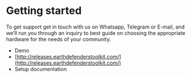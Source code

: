 # Getting started



To get support get in touch with us on Whatsapp, Telegram or E-mail, and we’ll run you through an inquiry to best guide on choosing the appropriate hardware for the needs of your community.

* Demo
* [http://releases.earthdefenderstoolkit.com/](http://releases.earthdefenderstoolkit.com/)
* Setup documentation

